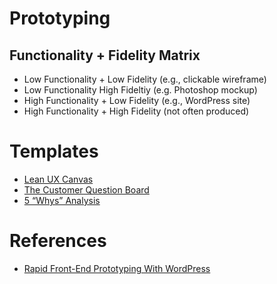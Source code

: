 # Prototyping

## Functionality + Fidelity Matrix
* Low Functionality + Low Fidelity (e.g., clickable wireframe)
* Low Functionality High Fideltiy (e.g. Photoshop mockup)
* High Functionality + Low Fidelity (e.g., WordPress site)
* High Functionality + High Fidelity (not often produced)

# Templates
* [Lean UX Canvas](https://miro.com/templates/lean-ux-canvas)
* [The Customer Question Board](https://miro.com/miroverse/category/workshops/the-question-board)
* [5 “Whys” Analysis](https://miro.com/miroverse/category/workshops/atlassian-team-plays-5-whys-analysis)

# References
* [Rapid Front-End Prototyping With WordPress](https://www.smashingmagazine.com/2015/06/rapid-front-end-prototyping-with-wordpress)